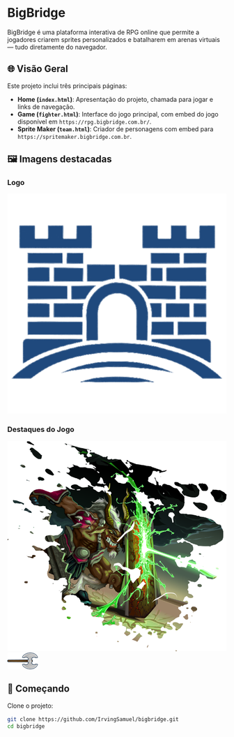 # BigBridge

BigBridge é uma plataforma interativa de RPG online que permite a jogadores criarem sprites personalizados e batalharem em arenas virtuais — tudo diretamente do navegador.

## 🌐 Visão Geral

Este projeto inclui três principais páginas:

- **Home (`index.html`)**: Apresentação do projeto, chamada para jogar e links de navegação.
- **Game (`fighter.html`)**: Interface do jogo principal, com embed do jogo disponível em `https://rpg.bigbridge.com.br/`.
- **Sprite Maker (`team.html`)**: Criador de personagens com embed para `https://spritemaker.bigbridge.com.br`.

## 🖼️ Imagens destacadas

### Logo
![Logo](img/logo.png)

### Destaques do Jogo
![Banner](img/about_img.png)  
![Favicon](img/favicon.png)

## 🚀 Começando

Clone o projeto:

```bash
git clone https://github.com/IrvingSamuel/bigbridge.git
cd bigbridge
